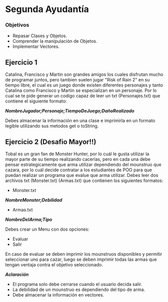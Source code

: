 # Segunda Ayudantía

### Objetivos

* Repasar Clases y Objetos.
* Comprender la manipulación de Objetos.
* Implementar Vectores.

## Ejercicio 1

Catalina, Francisco y Martin son grandes amigos los cuales disfrutan mucho de programar juntos, pero tambien suelen jugar "Risk of Rain 2" en su tiempo libre, el cual es un juego donde existen diferentes personajes y tanto Catalina como Francisco y Martin se especializan en un personaje. Por lo cual se te pide generar un codigo capaz de leer un txt (Personajes.txt) que contiene el siguiente formato:

***NombreJugador;Personaje;TiempoDeJuego;DañoRealizado***

Debes almacenar la información en una clase e imprimirla en un formato legible utilizando sus metodos get o toString.

## Ejercicio 2 (Desafio Mayor!!)

Tobal es un gran fan de Monster Hunter, por lo cuál le gusta utilizar la mayor parte de su tiempo realizando cacerías, pero en cada una debe pensar estrategicamente que arma utilizar dependiendo del mounstruo que cazara, por lo cuál decide contratar a los estudiantes de POO para que puedan realizar un programa que evalue que arma utilizar. Debes leer dos archivos txt (Monster.txt) (Armas.txt) que contienen los siguientes formatos:

* Monster.txt

***NombreMonster;Debilidad***
* Armas.txt

***NombreDelArma;Tipo***

Debes crear un Menu con dos opciones:
* Evaluar
* Salir

En caso de evaluar se deben imprimir los mounstruos disponibles y permitir seleccionar uno para cazar, luego se deben imprimir todas las armas que tengan ventaja contra el objetivo seleccionado.

***Aclaración***
* El programa solo debe cerrarse cuando el usuario decida salir.
* La debilidad de un mounstruo es dependiendo del tipo de arma.
* Debe almacenar la información en vectores.